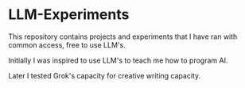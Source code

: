 # LLM-Experiments
This repository contains projects and experiments that I have ran with common access, free to use LLM's.

Initially I was inspired to use LLM's to teach me how to program AI.

Later I tested Grok's capacity for creative writing capacity. 
